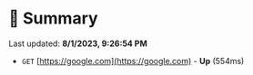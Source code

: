 # 📖 Summary
Last updated: **8/1/2023, 9:26:54 PM**

- `GET` [https://google.com](https://google.com) - **Up** (554ms)
